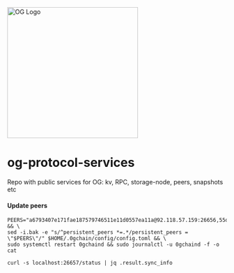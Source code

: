 <img src="https://github.com/papadritta/og-protocol-services/assets/90826754/5ec4b835-bb11-44d2-85d6-a644b6e6916e" width="300" alt="OG Logo">


# og-protocol-services
Repo with public services for OG: kv, RPC, storage-node, peers, snapshots etc


#### Update peers
```
PEERS="a6793407e171fae187579746511e11d0557ea11a@92.118.57.159:26656,55d2f01f9e1e8f5e3e3345c27993e3dc2fe577a8@144.91.84.195:26656,4663c456f6b6e06fd96a4c26371407a509943b02@37.60.224.165:16656,913d912cc72365ea322fd1d71c5d5b2f83b22cea@167.86.122.232:16656,1072b00c5f3cd39391f0ccb2af190b969fe17ce3@37.60.228.18:26656,d2cd9e5b011e2321ebb58bdd7a49b660b82e67b0@80.71.227.77:26656,0a0b54852a271923277b03366a1f0a1dacbcd464@109.199.102.47:26656,3f8076b8d794832cf92c4a498bdbed4e88722d03@62.171.154.11:16656,5ee69001a49e9fad7f60cad99f0a91d823810757@82.67.49.126:37000,eaf7a1e80d2ecdec18871d444cf670f470f5c432@91.108.245.67:26656,2e408c120713ddae88fe73ec47417bb039733b50@193.233.80.119:26656,fd58eeed438ddcac5d58d6221aeb940dfa70658f@77.237.239.110:26656,38154d89b8dc8496e20a0ef999e096ed03cae774@65.21.141.117:43656,49d65a261fc0c32b9d83ef5eb9ae52215d80a16a@185.239.209.110:16656,c4bda9a255f8965cf7575f8662c0c2c6ec298b0b@31.220.87.206:39656" && \
sed -i.bak -e "s/^persistent_peers *=.*/persistent_peers = \"$PEERS\"/" $HOME/.0gchain/config/config.toml && \
sudo systemctl restart 0gchaind && sudo journalctl -u 0gchaind -f -o cat
```
```
curl -s localhost:26657/status | jq .result.sync_info
```
